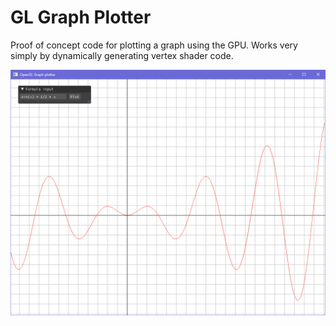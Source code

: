# GL Graph Plotter

Proof of concept code for plotting a graph using the GPU. Works very simply by dynamically generating vertex shader code.

![Screenshot](screenshot.png)

